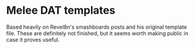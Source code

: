 # Melee DAT templates
Based heavily on Revel8n's smashboards posts and his original template file.
These are definitely not finished, but it seems worth making public in case it proves useful.